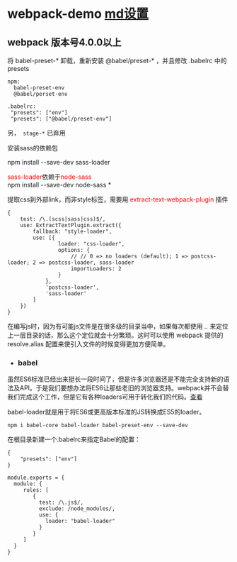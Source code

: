 # webpack-demo   [md设置](https://github.com/guodongxiaren/README/blob/master/README.md) 


## webpack 版本号4.0.0以上


将 babel-preset-* 卸载，重新安装 @babel/preset-* ，并且修改 .babelrc 中的 presets
```
npm:
  babel-preset-env
  @babel/perset-env

.babelrc:
 "presets": ["env"]
 "presets": ["@babel/preset-env"]
```
另，` stage-*` 已弃用

安装sass的依赖包

npm install --save-dev sass-loader

<font color=red>sass-loader</font>依赖于<font color=red>node-sass</font><br/>
npm install --save-dev node-sass
*

提取css到外部link，而非style标签，需要用 <font color=red> extract-text-webpack-plugin </font> 插件
```
{
    test: /\.(scss|sass|css)$/,
    use: ExtractTextPlugin.extract({
        fallback: "style-loader",
        use: [{
                loader: "css-loader",
                options: {
                    // // 0 => no loaders (default); 1 => postcss-loader; 2 => postcss-loader, sass-loader
                    importLoaders: 2
                }
            },
            'postcss-loader',
            'sass-loader'
        ]
    })
}
```

 在编写js时，因为有可能js文件是在很多级的目录当中，如果每次都使用 .. 来定位上一层目录的话，那么这个定位就会十分繁琐。这时可以使用 webpack 提供的 resolve.alias 配置来使引入文件的时候变得更加方便简单。
 
 
* ### babel
 
虽然ES6标准已经出来挺长一段时间了，但是许多浏览器还是不能完全支持新的语法及API。于是我们要想办法将ES6让那些老旧的浏览器支持。webpack并不会替我们完成这个工作，但是它有各种loaders可用于转化我们的代码。[查看](https://www.jianshu.com/p/3a13f1b37300)

babel-loader就是用于将ES6或更高版本标准的JS转换成ES5的loader。
```
npm i babel-core babel-loader babel-preset-env --save-dev
```

在根目录新建一个.babelrc来指定Babel的配置：

```
{
    "presets": ["env"]
}
```

```
module.exports = {
  module: {
     rules: [
        { 
          test: /\.js$/, 
          exclude: /node_modules/, 
          use: {
            loader: "babel-loader"
          }
        }
     ]
  }
}
```



